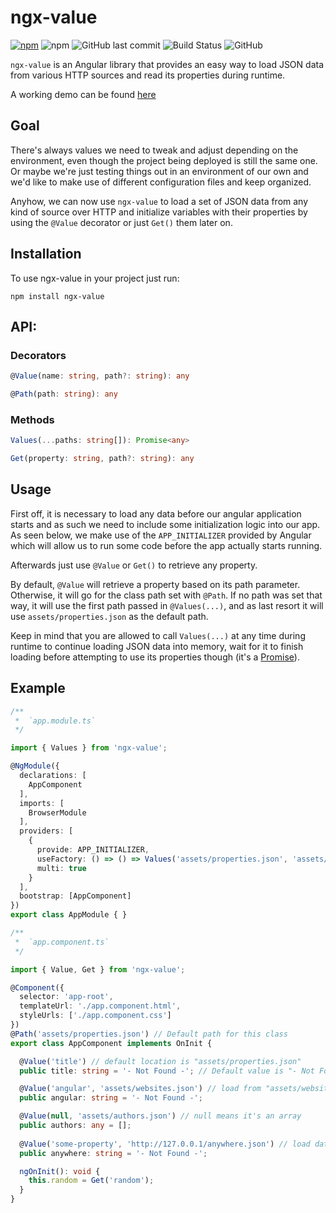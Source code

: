 # ngx-value

[![npm](https://img.shields.io/npm/v/ngx-value?color=F33)](https://www.npmjs.com/package/ngx-value)
![npm](https://img.shields.io/npm/dt/ngx-value?color=F33)
![GitHub last commit](https://img.shields.io/github/last-commit/penrique/ngx-value?color=3B3)
![Build Status](https://travis-ci.org/penrique/ngx-value.svg?branch=master)
![GitHub](https://img.shields.io/github/license/penrique/ngx-value?color=%2339F)

`ngx-value` is an Angular library that provides an easy way to load JSON data from various HTTP sources and read its properties during runtime.

A working demo can be found [here](https://ngx-value.penrique.now.sh/)

## Goal

There's always values we need to tweak and adjust depending on the environment, even though the project being deployed is still the same one. Or maybe we're just testing things out in an environment of our own and we'd like to make use of different configuration files and keep organized.

Anyhow, we can now use `ngx-value` to load a set of JSON data from any kind of source over HTTP and initialize variables with their properties by using the `@Value` decorator or just `Get()` them later on.

## Installation

To use ngx-value in your project just run:

```
npm install ngx-value
```

## API:

### Decorators
```ts
@Value(name: string, path?: string): any
```

```ts
@Path(path: string): any
```

### Methods
```ts
Values(...paths: string[]): Promise<any>
```

```ts
Get(property: string, path?: string): any
```

## Usage

First off, it is necessary to load any data before our angular application starts and as such we need to include some initialization logic into our app. As seen below, we make use of the `APP_INITIALIZER` provided by Angular which will allow us to run some code before the app actually starts running.

Afterwards just use `@Value` or `Get()` to retrieve any property.

By default, `@Value` will retrieve a property based on its path parameter. Otherwise, it will go for the class path set with `@Path`. If no path was set that way, it will use the first path passed in `@Values(...)`, and as last resort it will use `assets/properties.json` as the default path.

Keep in mind that you are allowed to call `Values(...)` at any time during runtime to continue loading JSON data into memory, wait for it to finish loading before attempting to use its properties though (it's a [Promise](https://developer.mozilla.org/en-US/docs/Web/JavaScript/Reference/Global_Objects/Promise)).

## Example 
```ts
/**
 *  `app.module.ts`
 */

import { Values } from 'ngx-value';

@NgModule({
  declarations: [
    AppComponent
  ],
  imports: [
    BrowserModule
  ],
  providers: [
    {
      provide: APP_INITIALIZER,
      useFactory: () => () => Values('assets/properties.json', 'assets/websites.json', 'assets/authors.json'),
      multi: true
    }
  ],
  bootstrap: [AppComponent]
})
export class AppModule { }
```

```ts
/**
 *  `app.component.ts`
 */

import { Value, Get } from 'ngx-value';

@Component({
  selector: 'app-root',
  templateUrl: './app.component.html',
  styleUrls: ['./app.component.css']
})
@Path('assets/properties.json') // Default path for this class
export class AppComponent implements OnInit {

  @Value('title') // default location is "assets/properties.json"
  public title: string = '- Not Found -'; // Default value is "- Not Found -"

  @Value('angular', 'assets/websites.json') // load from "assets/websites.json"
  public angular: string = '- Not Found -';

  @Value(null, 'assets/authors.json') // null means it's an array
  public authors: any = [];
  
  @Value('some-property', 'http://127.0.0.1/anywhere.json') // load data from some other site
  public anywhere: string = '- Not Found -';

  ngOnInit(): void {
    this.random = Get('random');
  }
}
```
